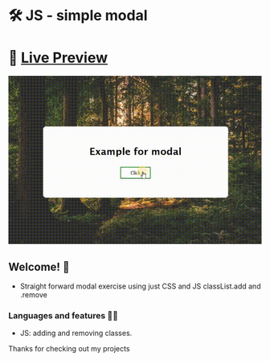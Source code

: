 # 🛠 JS - simple modal

# 🔗 [Live Preview](https://635d9e651beb54335400e8bb--spectacular-froyo-189127.netlify.app/)
![Design preview](./preview.gif)

## Welcome! 👋

- Straight forward modal exercise using just CSS and JS classList.add and .remove

### Languages and features 👨‍💻 

- JS: adding and removing classes.

Thanks for checking out my projects